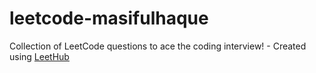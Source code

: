 # leetcode-masifulhaque
Collection of LeetCode questions to ace the coding interview! - Created using [LeetHub](https://github.com/QasimWani/LeetHub)
